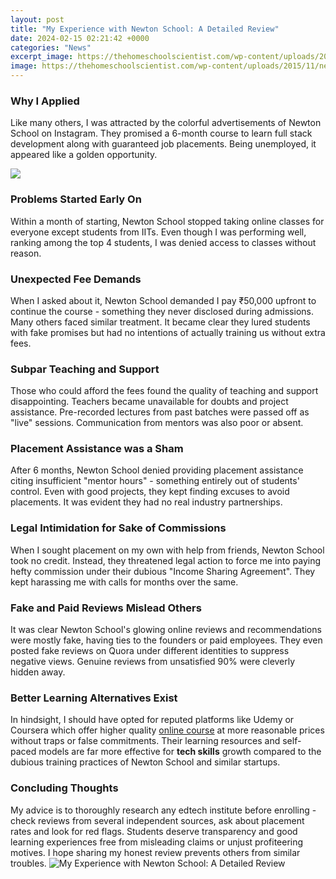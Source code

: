 ```yaml
---
layout: post
title: "My Experience with Newton School: A Detailed Review"
date: 2024-02-15 02:21:42 +0000
categories: "News"
excerpt_image: https://thehomeschoolscientist.com/wp-content/uploads/2015/11/newtons-first-law.jpg
image: https://thehomeschoolscientist.com/wp-content/uploads/2015/11/newtons-first-law.jpg
---
```


### Why I Applied
Like many others, I was attracted by the colorful advertisements of Newton School on Instagram. They promised a 6-month course to learn full stack development along with guaranteed job placements. Being unemployed, it appeared like a golden opportunity.  

![](https://i.pinimg.com/736x/b4/40/58/b44058ce832878e03ade4bbd25c1b74e.jpg)
### Problems Started Early On  
Within a month of starting, Newton School stopped taking online classes for everyone except students from IITs. Even though I was performing well, ranking among the top 4 students, I was denied access to classes without reason. 
### Unexpected Fee Demands
When I asked about it, Newton School demanded I pay ₹50,000 upfront to continue the course - something they never disclosed during admissions. Many others faced similar treatment. It became clear they lured students with fake promises but had no intentions of actually training us without extra fees.
### Subpar Teaching and Support  
Those who could afford the fees found the quality of teaching and support disappointing. Teachers became unavailable for doubts and project assistance. Pre-recorded lectures from past batches were passed off as "live" sessions. Communication from mentors was also poor or absent.
### Placement Assistance was a Sham
After 6 months, Newton School denied providing placement assistance citing insufficient "mentor hours" - something entirely out of students' control. Even with good projects, they kept finding excuses to avoid placements. It was evident they had no real industry partnerships. 
### Legal Intimidation for Sake of  Commissions  
When I sought placement on my own with help from friends, Newton School took no credit. Instead, they threatened legal action to force me into paying hefty commission under their dubious "Income Sharing Agreement". They kept harassing me with calls for months over the same.
### Fake and Paid Reviews Mislead Others
It was clear Newton School's glowing online reviews and recommendations were mostly fake, having ties to the founders or paid employees. They even posted fake reviews on Quora under different identities to suppress negative views. Genuine reviews from unsatisfied 90% were cleverly hidden away.
### Better Learning Alternatives Exist
In hindsight, I should have opted for reputed platforms like Udemy or Coursera which offer higher quality [online course](https://store.fi.io.vn/chihuahua-ride-shotgun-vintage-moon-broom-witch-halloween) at more reasonable prices without traps or false commitments. Their learning resources and self-paced models are far more effective for **tech skills** growth compared to the dubious training practices of Newton School and similar startups.
### Concluding Thoughts  
My advice is to thoroughly research any edtech institute before enrolling - check reviews from several independent sources, ask about placement rates and look for red flags. Students deserve transparency and good learning experiences free from misleading claims or unjust profiteering motives. I hope sharing my honest review prevents others from similar troubles.
![My Experience with Newton School: A Detailed Review](https://thehomeschoolscientist.com/wp-content/uploads/2015/11/newtons-first-law.jpg)